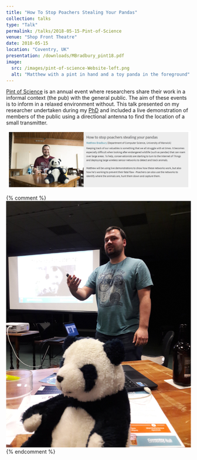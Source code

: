 ```yaml
---
title: "How To Stop Poachers Stealing Your Pandas"
collection: talks
type: "Talk"
permalink: /talks/2018-05-15-Pint-of-Science
venue: "Shop Front Theatre"
date: 2018-05-15
location: "Coventry, UK"
presentation: /downloads/MBradbury_pint18.pdf
image:
  src: /images/pint-of-science-Website-left.png
  alt: "Matthew with a pint in hand and a toy panda in the foreground"
---
```


[Pint of Science](https://pintofscience.co.uk/about/) is an annual event where researchers share their work in a informal context (the pub) with the general public. The aim of these events is to inform in a relaxed environment without. This talk presented on my researcher undertaken during my [PhD](/projects/project-1-PhD) and included a live demonstration of members of the public using a directional antenna to find the location of a small transmitter.

<!-- readmore -->

![Pint of Science Website](/images/pint-of-science-Website.png)

{% comment %}
![Pint of Science Giving Presentation](/images/pint-of-science-presentation.jpg)
{% endcomment %}
